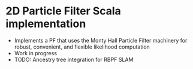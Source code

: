 # 2D Particle Filter Scala implementation
* Implements a PF that uses the Monty Hall Particle Filter machinery for robust, convenient, and flexible likelihood computation
* Work in progress
* TODO: Ancestry tree integration for RBPF SLAM
